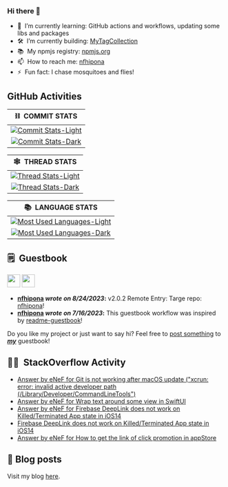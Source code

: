 ### Hi there 👋

<!--
**nfhipona/nfhipona** is a ✨ _special_ ✨ repository because its `README.md` (this file) appears on your GitHub profile.

Here are some ideas to get you started:

- 🔭 I’m currently working on ...
- 🌱 I’m currently learning ...
- 👯 I’m looking to collaborate on ...
- 🤔 I’m looking for help with ...
- 💬 Ask me about ...
- 📫 How to reach me: ...
- 😄 Pronouns: ...
- ⚡ Fun fact: ...
-->

- 🌱 &nbsp;I’m currently learning: GitHub actions and workflows, updating some libs and packages
- 🛠️ &nbsp;I’m currently building: [MyTagCollection](https://github.com/nfhipona/MyTagCollection)
- 📚 &nbsp;My npmjs registry: [npmjs.org](https://www.npmjs.com/~nfhipona)
- 📫 &nbsp;How to reach me: [nfhipona](mailto:github.oet1k@passmail.com)
- ⚡ &nbsp;Fun fact: I chase mosquitoes and flies!


## GitHub Activities

| **⛓️ &nbsp;COMMIT STATS** |
| :-----------------------: |
| [![Commit Stats-Light](https://github-readme-stats.vercel.app/api?username=nfhipona&show_icons=true&theme=graywhite&rank_icon=default&hide=issues&show=reviews&hide_title=true&card_width=600px#gh-light-mode-only)](https://github.com/anuraghazra/github-readme-stats#gh-light-mode-only)
[![Commit Stats-Dark](https://github-readme-stats.vercel.app/api?username=nfhipona&show_icons=true&theme=tokyonight&rank_icon=default&hide=issues&show=reviews&hide_title=true&card_width=600px#gh-dark-mode-only)](https://github.com/anuraghazra/github-readme-stats#gh-dark-mode-only) |

| **🕸️ &nbsp;THREAD STATS** |
| :-----------------------: |
| [![Thread Stats-Light](https://github-readme-stats.vercel.app/api?username=nfhipona&show_icons=true&theme=graywhite&rank_icon=percentile&include_all_commits=true&hide=stars,prs,contribs&show=discussions_started,discussions_answered&hide_title=true&card_width=600px#gh-light-mode-only)](https://github.com/anuraghazra/github-readme-stats#gh-light-mode-only)
[![Thread Stats-Dark](https://github-readme-stats.vercel.app/api?username=nfhipona&show_icons=true&theme=tokyonight&rank_icon=percentile&include_all_commits=true&hide=stars,prs,contribs&show=discussions_started,discussions_answered&hide_title=true&card_width=600px#gh-dark-mode-only)](https://github.com/anuraghazra/github-readme-stats#gh-dark-mode-only) |

| **📚 &nbsp;LANGUAGE STATS** |
| :-------------------------: |
| [![Most Used Languages-Light](https://github-readme-stats.vercel.app/api/top-langs/?username=nfhipona&layout=pie&theme=tokyonight&hide_title=true&card_width=600px#gh-light-mode-only)](https://github.com/anuraghazra/github-readme-stats#gh-light-mode-only)
[![Most Used Languages-Dark](https://github-readme-stats.vercel.app/api/top-langs/?username=nfhipona&layout=pie&theme=tokyonight&hide_title=true&card_width=600px#gh-dark-mode-only)](https://github.com/anuraghazra/github-readme-stats#gh-dark-mode-only) |


## 🗒 &nbsp;Guestbook
<!--START_SECTION:guestbook-section-->
<a href="https://github.com/nfhipona"><img src="https://private-avatars.githubusercontent.com/u/8805997?jwt=eyJhbGciOiJIUzI1NiIsInR5cCI6IkpXVCJ9.eyJpc3MiOiJnaXRodWIuY29tIiwiYXVkIjoicmF3LmdpdGh1YnVzZXJjb250ZW50LmNvbSIsImtleSI6ImtleTEiLCJleHAiOjE3MzQ2NjE0NDAsIm5iZiI6MTczNDY2MDI0MCwicGF0aCI6Ii91Lzg4MDU5OTcifQ.OENnQmIouWPsFLZQmpSZ5LB2JXNIbhhNKvkIrqfIg_g&u=d6fb3a2c496478891b79f99be1ab40bf2c014426&v=4" height="30"/></a> <a href="https://github.com/nfhipona"><img src="https://private-avatars.githubusercontent.com/u/8805997?jwt=eyJhbGciOiJIUzI1NiIsInR5cCI6IkpXVCJ9.eyJpc3MiOiJnaXRodWIuY29tIiwiYXVkIjoicmF3LmdpdGh1YnVzZXJjb250ZW50LmNvbSIsImtleSI6ImtleTEiLCJleHAiOjE3MzQ2NjE0NDAsIm5iZiI6MTczNDY2MDI0MCwicGF0aCI6Ii91Lzg4MDU5OTcifQ.OENnQmIouWPsFLZQmpSZ5LB2JXNIbhhNKvkIrqfIg_g&u=d6fb3a2c496478891b79f99be1ab40bf2c014426&v=4" height="30"/></a>

* **[nfhipona](https://github.com/nfhipona) *wrote on 8/24/2023*:** v2.0.2 Remote Entry: Targe repo: [nfhipona](https://github.com/nfhipona/nfhipona)!
* **[nfhipona](https://github.com/nfhipona) *wrote on 7/16/2023*:** This guestbook workflow was inspired by [readme-guestbook](https://github.com/muety/readme-guestbook)!

Do you like my project or just want to say hi? Feel free to [post something](https://github.com/nfhipona/nfhipona.github.io/issues/new?title=GUEST_BOOK_ENTRY) to ***[my](https://github.com/nfhipona)*** guestbook!
<!--END_SECTION:guestbook-section-->


## 👨‍💻 &nbsp;StackOverflow Activity
<!-- STACKOVERFLOW:START -->
- [Answer by eNeF for Git is not working after macOS update &lpar;&quot;xcrun: error: invalid active developer path &lpar;/Library/Developer/CommandLineTools&quot;&rpar;](https://stackoverflow.com/questions/52522565/git-is-not-working-after-macos-update-xcrun-error-invalid-active-developer-p/74202111#74202111)
- [Answer by eNeF for Wrap text around some view in SwiftUI](https://stackoverflow.com/questions/64494344/wrap-text-around-some-view-in-swiftui/72541003#72541003)
- [Answer by eNeF for Firebase DeepLink does not work on Killed/Terminated App state in iOS14](https://stackoverflow.com/questions/65929749/firebase-deeplink-does-not-work-on-killed-terminated-app-state-in-ios14/66152222#66152222)
- [Firebase DeepLink does not work on Killed/Terminated App state in iOS14](https://stackoverflow.com/questions/65929749/firebase-deeplink-does-not-work-on-killed-terminated-app-state-in-ios14)
- [Answer by eNeF for How to get the link of click promotion in appStore](https://stackoverflow.com/questions/65622402/how-to-get-the-link-of-click-promotion-in-appstore/65622679#65622679)
<!-- STACKOVERFLOW:END -->


## 📘 Blog posts

Visit my blog [here](https://nfhipona.github.io/blog/).
